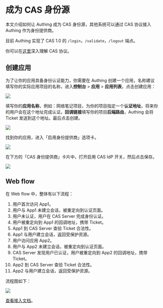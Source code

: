 # 成为 CAS 身份源

<LastUpdated/>

本文介绍如何让 Authing 成为 CAS 身份源，其他系统可以通过 CAS 协议接入 Authing 作为身份提供商。

目前 Authing 实现了 CAS 1.0 的 `/login`，`/validate`，`/logout` 端点。

你可以在[这里](https://apereo.github.io/cas/6.3.x/protocol/CAS-Protocol-Specification.html)深入理解 CAS 协议。

## 创建应用

为了让你的应用具备身份认证能力，你需要在 Authing 创建一个应用，名称建议填写你的实际应用项目的名称，进入**控制台** > **应用** > **应用列表**，点击创建应用：

![](~@imagesZhCn/guides/federation/oidc/1-1.png)

填写你的**应用名称**，例如：网络笔记项目，为你的项目指定一个**认证地址**，将来你的用户会在这个地址完成认证。**回调链接**填写你的项目**后端路由**，Authing 会将 Ticket 发送到这个地址。最后点击创建。

![](~@imagesZhCn/guides/federation/oidc/1-2.png)

找到你的应用，进入「启用身份提供商」选项卡。

![](~@imagesZhCn/guides/federation/oauth/1-1.png)

在下方的「CAS 身份提供商」卡片中，打开启用 CAS IdP 开关，然后点击保存。

![](~@imagesZhCn/guides/federation/cas/1-1.png)

## Web flow

在 Web flow 中，整体有以下流程：

1. 用户首次访问 App1。
2. 用户与 App1 未建立会话，被重定向到认证页面。
3. 用户未认证，用户在 CAS Server 完成身份认证。
4. 用户被重定向到 App1 的回调地址，携带 Ticket。
5. App1 到 CAS Server 查验 Ticket 合法性。
6. App1 与用户建立会话，返回受保护资源。
7. 用户访问应用 App2。
8. 用户与 App2 未建立会话，被重定向到认证页面。
9. CAS Server 发现用户已认证，用户被重定向到 App2 的回调地址，携带 Ticket。
10. App2 到 CAS Server 查验 Ticket 合法性。
11. App2 与用户建立会话，返回受保护资源。

流程图如下：

![](~@imagesZhCn/guides/federation/cas/cas-flow.png)

[查看接入文档](/v2/federation/cas/cas10)。
